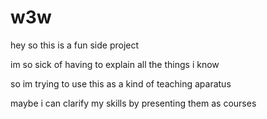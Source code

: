 # w3w

hey so this is a fun side project

im so sick of having to explain all the things i know

so im trying to use this as a kind of teaching aparatus

maybe i can clarify my skills by presenting them as courses
